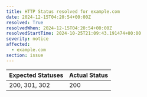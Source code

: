 ```yaml
---
title: HTTP Status resolved for example.com
date: 2024-12-15T04:20:54+00:00Z
resolved: True
resolvedWhen: 2024-12-15T04:20:54+00:00Z
resolvedStartTime: 2024-10-25T21:09:43.191474+00:00
severity: notice
affected:
  - example.com
section: issue
---
```


| Expected Statuses | Actual Status  |
|-------------------|----------------|
| 200, 301, 302 | 200 |
